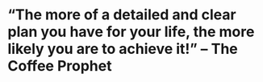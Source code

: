 
# “The more of a detailed and clear plan you have for your life, the more likely you are to achieve it!” – The Coffee Prophet
